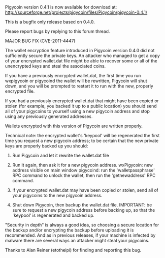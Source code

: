 Pigycoin version 0.4.1 is now available for download at:
http://sourceforge.net/projects/pigycoin/files/Pigycoin/pigycoin-0.4.1/

This is a bugfix only release based on 0.4.0.

Please report bugs by replying to this forum thread.

MAJOR BUG FIX  (CVE-2011-4447)

The wallet encryption feature introduced in Pigycoin version 0.4.0 did not sufficiently secure the private keys. An attacker who
managed to get a copy of your encrypted wallet.dat file might be able to recover some or all of the unencrypted keys and steal the
associated coins.

If you have a previously encrypted wallet.dat, the first time you run wxpigycoin or pigycoind the wallet will be rewritten, Pigycoin will
shut down, and you will be prompted to restart it to run with the new, properly encrypted file.

If you had a previously encrypted wallet.dat that might have been copied or stolen (for example, you backed it up to a public
location) you should send all of your pigycoins to yourself using a new pigycoin address and stop using any previously generated addresses.

Wallets encrypted with this version of Pigycoin are written properly.

Technical note: the encrypted wallet's 'keypool' will be regenerated the first time you request a new pigycoin address; to be certain that the
new private keys are properly backed up you should:

1. Run Pigycoin and let it rewrite the wallet.dat file

2. Run it again, then ask it for a new pigycoin address.
wxPigycoin: new address visible on main window
pigycoind: run the 'walletpassphrase' RPC command to unlock the wallet,  then run the 'getnewaddress' RPC command.

3. If your encrypted wallet.dat may have been copied or stolen, send all of your pigycoins to the new pigycoin address.

4. Shut down Pigycoin, then backup the wallet.dat file.
IMPORTANT: be sure to request a new pigycoin address before backing up, so that the 'keypool' is regenerated and backed up.

"Security in depth" is always a good idea, so choosing a secure location for the backup and/or encrypting the backup before uploading it is recommended. And as in previous releases, if your machine is infected by malware there are several ways an attacker might steal your pigycoins.

Thanks to Alan Reiner (etotheipi) for finding and reporting this bug.
